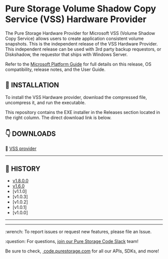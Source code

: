 # Pure Storage Volume Shadow Copy Service (VSS) Hardware Provider

The Pure Storage Hardware Provider for Microsoft VSS (Volume Shadow Copy Service) allows users to create application consistent volume snapshots. This is the independent release of the VSS Hardware Provider. This independent release can be used with 3rd party backup requestors, or Diskshadow, the requestor that ships with Windows Server.

Refer to the [Microsoft Platform Guide](https://support.purestorage.com/Solutions/Microsoft_Platform_Guide/Microsoft_Integration_Releases/Volume_Shadow_Copy_Service_(VSS)_Hardware_Provider) for full details on this release, OS compatibility, release notes, and the User Guide.

## :floppy_disk: INSTALLATION
To install the VSS Hardware provider, download the compressed file, uncompress it, and run the executable.

This repository contains the EXE installer in the Releases section located in the right column. The direct download link is below.

## :point_down: DOWNLOADS
:small_orange_diamond: [VSS provider](https://github.com/PureStorage-Connect/VSS-Provider/releases/download/v1.8.0.0/PureVSSProviderInstaller_1.8.0.zip)<br>

<!-- wp:separator -->
<hr class="wp-block-separator"/>
<!-- /wp:separator -->

## :date: HISTORY
* [v1.8.0.0](https://github.com/PureStorage-Connect/VSS-Provider/releases/tag/v1.8.0.0)
* [v1.6.0](https://github.com/PureStorage-Connect/VSS-Provider/releases/tag/v1.6.0)
* [v1.1.0]
* [v1.0.3]
* [v1.0.2]
* [v1.0.1]
* [v1.0.0]


<!-- wp:separator -->
<hr class="wp-block-separator"/>
<!-- /wp:separator -->

<!-- wp:separator -->
<hr class="wp-block-separator"/>
<!-- /wp:separator -->
<p>:wrench: To report issues or request new features, please file an Issue.</p>
<!-- /wp:paragraph -->

<!-- wp:paragraph -->
<p>:question: For questions,&nbsp;<a href="https://codeinvite.purestorage.com/">join our Pure Storage Code Slack</a>&nbsp;team!</p>
<!-- /wp:paragraph -->

<!-- wp:paragraph -->
<p>Be sure to check,&nbsp;<a href="https://code.purestorage.com/"> code.purestorage.com</a> for all our APIs, SDKs, and more!</p>
<!-- /wp:paragraph -->

